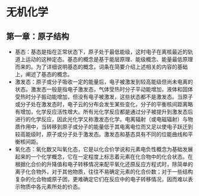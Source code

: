 # 无机化学

## 第一章：原子结构

- 基态：基态是指在正常状态下，原子处于最低能级，这时电子在离核最近的轨道上运动的这种定态。基态的概念是基于能层原理、能级概念、能量最低原理而来的。为了详细说明基态的概念，词条在简要介绍上述相关的内容的基础上，阐述了基态的概念。
- 激发态：原子或分子吸收一定的能量后，电子被激发到较高能级但尚未电离的状态。激发态一般是指电子激发态，气体受热时分子平动能增加，液体和固体受热时分子振动能增加，但没有电子被激发，这些状态都不是激发态。当原子或分子处在激发态时，电子云的分布会发生某些变化，分子的平衡核间距离略有增加，化学反应活性增大。所有光化学反应都是通过分子被提升到激发态后进行的化学反应，因此光化学又称激发态化学。电离辐射（或电磁辐射）与物质作用中，当转移到原子或分子的能量低于其电离电位而又足以使电子跃迁到较高能级时，原子或分子处于激发态。激发态和基态具有不同的位能曲线和平衡核间距。
- 氧化态：氧化数又叫氧化态，它是以化合价学说和元素电负性概念为基础发展起来的一个化学概念，它在一定程度上标志着元素在化合物中的化合状态。在根据化合价的升降值和电子转移情况来配平氧化还原反应方程式时，除简单的离子化合物外，对于其他物质，往往不易确定元素的化合价数；对于一些结构复杂的化合物或原子团，更难确定它们在反应中的电子转移情况，因而难以表示物质中各元素所处的价态。 